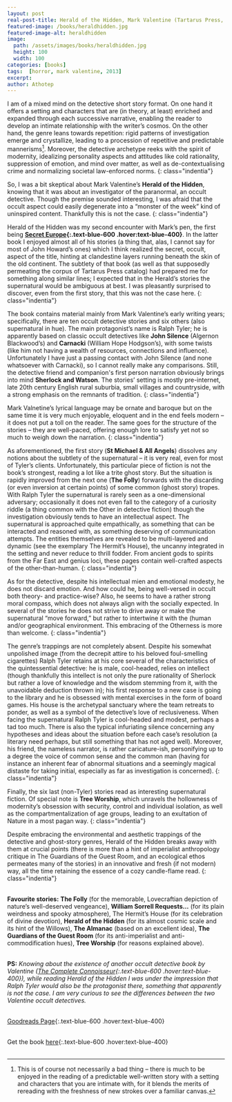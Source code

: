 ```yaml
---
layout: post
real-post-title: Herald of the Hidden, Mark Valentine (Tartarus Press, 2013)
featured-image: /books/heraldhidden.jpg
featured-image-alt: heraldhidden
image:
  path: /assets/images/books/heraldhidden.jpg
  height: 100
  width: 100
categories: [books]
tags:  [horror, mark valentine, 2013]
excerpt: 
author: Athotep
---
```


I am of a mixed mind on the detective short story format. On one hand it offers a setting and characters that are (in theory, at least) enriched and expanded through each successive narrative, enabling the reader to develop an intimate relationship with the writer’s cosmos. On the other hand, the genre leans towards repetition: rigid patterns of investigation emerge and crystallize, leading to a procession of repetitive and predictable mannerisms[^1]. Moreover, the detective archetype reeks with the spirit of modernity, idealizing personality aspects and attitudes like cold rationality, suppression of emotion, and mind over matter, as well as de-contextualising crime and normalizing societal law-enforced norms. 
{: class="indentia"}

So, I was a bit skeptical about Mark Valentine’s **Herald of the Hidden**, knowing that it was about an investigator of the paranormal, an occult detective. Though the premise sounded interesting, I was afraid that the occult aspect could easily degenerate into a “monster of the week” kind of uninspired content. Thankfully this is not the case.
{: class="indentia"}

Herald of the Hidden was my second encounter with Mark’s pen, the first being **[Secret Europe](http://www.tartaruspress.com/howard---valentine-secret-europe.html){:.text-blue-600 .hover:text-blue-400}**. In the latter book I enjoyed almost all of his stories (a thing that, alas, I cannot say for most of John Howard’s ones) which I think realized the secret, occult, aspect of the title, hinting at clandestine layers running beneath the skin of the old continent. The subtlety of that book (as well as that supposedly permeating the corpus of Tartarus Press catalog) had prepared me for something along similar lines; I expected that in the Herald’s stories the supernatural would be ambiguous at best. I was pleasantly surprised to discover, even from the first story, that this was not the case here.
{: class="indentia"}

The book contains material mainly from Mark Valentine’s early writing years; specifically, there are ten occult detective stories and six others (also supernatural in hue). The main protagonist’s name is Ralph Tyler; he is apparently based on classic occult detectives like **John Silence** (Algernon Blackwood’s) and **Carnacki** (William Hope Hodgson’s), with some twists (like him not having a wealth of resources, connections and influence). Unfortunately I have just a passing contact with John Silence (and none whatsoever with Carnacki), so I cannot really make any comparisons. Still, the detective friend and companion's first person narration obviously brings into mind **Sherlock and Watson**. The stories’ setting is mostly pre-internet, late 20th century English rural suburbia, small villages and countryside, with a strong emphasis on the remnants of tradition.
{: class="indentia"}

Mark Valnetine’s lyrical language may be ornate and baroque but on the same time it is very much enjoyable, eloquent and in the end feels modern – it does not put a toll on the reader. The same goes for the structure of the stories – they are well-paced, offering enough lore to satisfy yet not so much to weigh down the narration.
{: class="indentia"}

As aforementioned, the first story (**St Michael & All Angels**) dissolves any notions about the subtlety of the supernatural – it is very real, even for most of Tyler’s clients. Unfortunately, this particular piece of fiction is not the book’s strongest, reading a lot like a trite ghost story. But the situation is rapidly improved from the next one (**The Folly**) forwards with the discarding (or even inversion at certain points) of some common (ghost story) tropes. With Ralph Tyler the supernatural is rarely seen as a one-dimensional adversary; occasionally it does not even fall to the category of a curiosity riddle (a thing common with the Other in detective fiction) though the investigation obviously tends to have an intellectual aspect. The supernatural is approached quite empathically, as something that can be interacted and reasoned with, as something deserving of communication attempts. The entities themselves are revealed to be multi-layered and dynamic (see the exemplary The Hermit’s House), the uncanny integrated in the setting and never reduce to thrill fodder. From ancient gods to spirits from the Far East and genius loci, these pages contain well-crafted aspects of the other-than-human.
{: class="indentia"}

As for the detective, despite his intellectual mien and emotional modesty, he does not discard emotion. And how could he, being well-versed in occult both theory- and practice-wise? Also, he seems to have a rather strong moral compass, which does not always align with the socially expected. In several of the stories he does not strive to drive away or make the supernatural “move forward,” but rather to intertwine it with the (human and/or geographical environment. This embracing of the Otherness is more than welcome.
{: class="indentia"}

The genre’s trappings are not completely absent. Despite his somewhat unpolished image (from the decrepit attire to his beloved foul-smelling cigarettes) Ralph Tyler retains at his core several of the characteristics of the quintessential detective: he is male, cool-headed, relies on intellect (though thankfully this intellect is not only the pure rationality of Sherlock but rather a love of knowledge and the wisdom stemming from it, with the unavoidable deduction thrown in); his first response to a new case is going to the library and he is obsessed with mental exercises in the form of board games. His house is the archetypal sanctuary where the team retreats to ponder, as well as a symbol of the detective’s love of reclusiveness. When facing the supernatural Ralph Tyler is cool-headed and modest, perhaps a tad too much. There is also the typical infuriating silence concerning any hypotheses and ideas about the situation before each case’s resolution (a literary need perhaps, but still something that has not aged well). Moreover, his friend, the nameless narrator, is rather caricature-ish, personifying up to a degree the voice of common sense and the common man (having for instance an inherent fear of abnormal situations and a seemingly magical distaste for taking initial, especially as far as investigation is concerned).
{: class="indentia"}

Finally, the six last (non-Tyler) stories read as interesting supernatural fiction. Of special note is **Tree Worship**, which unravels the hollowness of modernity’s obsession with security, control and individual isolation, as well as the compartmentalization of age groups, leading to an exultation of Nature in a most pagan way.
{: class="indentia"}

Despite embracing the environmental and aesthetic trappings of the detective and ghost-story genres, Herald of the Hidden breaks away with them at crucial points (there is more than a hint of imperialist anthropology critique in The Guardians of the Guest Room, and an ecological ethos permeates many of the stories) in an innovative and fresh (if not modern) way, all the time retaining the essence of a cozy candle-flame read.
{: class="indentia"}  
<br>

**Favourite stories:** **The Folly** (for the memorable, Lovecraftian depiction of nature’s well-deserved vengeance), **William Sorrell Requests…** (for its plain weirdness and spooky atmosphere), The Hermit’s House (for its celebration of divine devotion), **Herald of the Hidden** (for its almost cosmic scale and its hint of the Willows), **The Almanac** (based on an excellent idea), **The Guardians of the Guest Room** (for its anti-imperialist and anti-commodification hues), **Tree Worship** (for reasons explained above).  
<br>

**PS:** *Knowing about the existence of another occult detective book by Valentine ([The Complete Connoisseur](http://www.tartaruspress.com/valentine---howard-the-collected-connoisseur.html){:.text-blue-600 .hover:text-blue-400}), while reading Herald of the Hidden I was under the impression that Ralph Tyler would also be the protagonist there, something that apparently is not the case. I am very curious to see the differences between the two Valentine occult detectives.*  
<br>

[Goodreads Page](https://www.goodreads.com/book/show/17666857-herald-of-the-hidden-other-stories){:.text-blue-600 .hover:text-blue-400}  
<br>

Get the book [here](http://www.tartaruspress.com/valentine-herald-of-the-hidden.html){:.text-blue-600 .hover:text-blue-400}  
<br>

[^1]: This is of course not necessarily a bad thing – there is much to be enjoyed in the reading of a predictable well-written story with a setting and characters that you are intimate with, for it blends the merits of rereading with the freshness of new strokes over a familiar canvas.